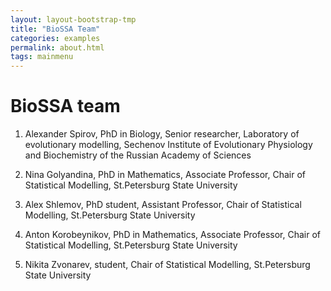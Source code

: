 ```yaml
---
layout: layout-bootstrap-tmp
title: "BioSSA Team"
categories: examples
permalink: about.html
tags: mainmenu
---
```


#  BioSSA team

1. Alexander Spirov, PhD in Biology, Senior researcher, Laboratory of evolutionary modelling, Sechenov Institute of Evolutionary Physiology and Biochemistry of the Russian Academy of Sciences

1. Nina Golyandina, PhD in Mathematics, Associate Professor, Chair of Statistical Modelling, St.Petersburg State University

1. Alex Shlemov, PhD student, Assistant Professor,  Chair of Statistical Modelling, St.Petersburg State University

1. Anton Korobeynikov, PhD in Mathematics, Associate Professor, Chair of Statistical Modelling, St.Petersburg State University

1. Nikita Zvonarev, student, Chair of Statistical Modelling, St.Petersburg State University
